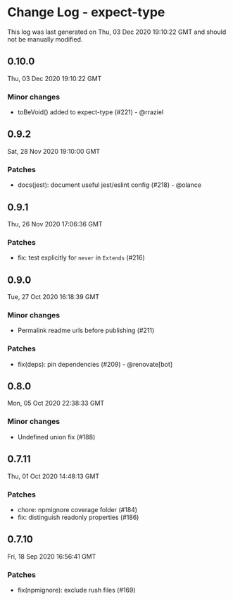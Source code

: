 # Change Log - expect-type

This log was last generated on Thu, 03 Dec 2020 19:10:22 GMT and should not be manually modified.

## 0.10.0
Thu, 03 Dec 2020 19:10:22 GMT

### Minor changes

- toBeVoid() added to expect-type (#221) - @rraziel

## 0.9.2
Sat, 28 Nov 2020 19:10:00 GMT

### Patches

- docs(jest): document useful jest/eslint config (#218) - @olance

## 0.9.1
Thu, 26 Nov 2020 17:06:36 GMT

### Patches

- fix: test explicitly for `never` in `Extends` (#216)

## 0.9.0
Tue, 27 Oct 2020 16:18:39 GMT

### Minor changes

- Permalink readme urls before publishing (#211)

### Patches

- fix(deps): pin dependencies (#209) - @renovate[bot]

## 0.8.0
Mon, 05 Oct 2020 22:38:33 GMT

### Minor changes

- Undefined union fix (#188)

## 0.7.11
Thu, 01 Oct 2020 14:48:13 GMT

### Patches

- chore: npmignore coverage folder (#184)
- fix: distinguish readonly properties (#186)

## 0.7.10
Fri, 18 Sep 2020 16:56:41 GMT

### Patches

- fix(npmignore): exclude rush files (#169)

